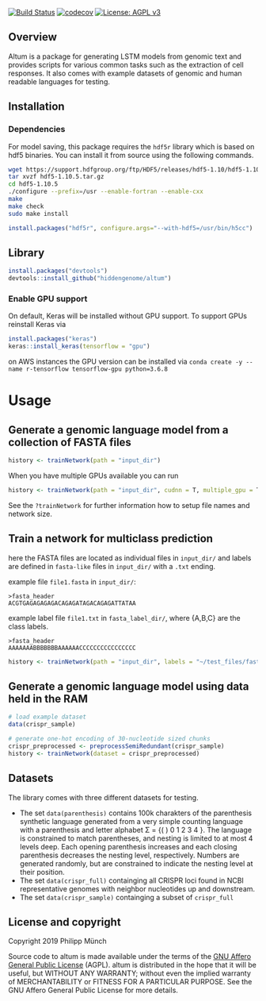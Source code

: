 [![Build Status](https://travis-ci.org/hiddengenome/altum.svg?branch=master)](https://travis-ci.org/hiddengenome/altum)
[![codecov](https://codecov.io/gh/hiddengenome/altum/branch/master/graph/badge.svg)](https://codecov.io/gh/hiddengenome/altum)
[![License: AGPL v3](https://img.shields.io/badge/License-AGPL%20v3-blue.svg)](https://www.gnu.org/licenses/agpl-3.0)

## Overview

Altum is a package for generating LSTM models from genomic text and provides scripts for various common tasks such as the extraction of cell responses. It also comes with example datasets of genomic and human readable languages for testing.

## Installation

### Dependencies

For model saving, this package requires the `hdf5r` library which is based on hdf5 binaries. You can install it from source using the following commands. 

``` bash
wget https://support.hdfgroup.org/ftp/HDF5/releases/hdf5-1.10/hdf5-1.10.5/src/hdf5-1.10.5.tar.gz
tar xvzf hdf5-1.10.5.tar.gz
cd hdf5-1.10.5
./configure --prefix=/usr --enable-fortran --enable-cxx
make
make check
sudo make install
```

``` r
install.packages("hdf5r", configure.args="--with-hdf5=/usr/bin/h5cc")
```

## Library 

``` r
install.packages("devtools")
devtools::install_github("hiddengenome/altum")
```

### Enable GPU support

On default, Keras will be installed without GPU support. To support GPUs reinstall Keras via

``` r
install.packages("keras")
keras::install_keras(tensorflow = "gpu")
```

on AWS instances the GPU version can be installed via `conda create -y --name r-tensorflow tensorflow-gpu python=3.6.8` 

# Usage

## Generate a genomic language model from a collection of FASTA files

``` r
history <- trainNetwork(path = "input_dir")
```

When you have multiple GPUs available you can run

``` r
history <- trainNetwork(path = "input_dir", cudnn = T, multiple_gpu = T, gpu_num = 1:8, run_name= "GenomeNet", epochs = 100, steps_per_epoch = 10000)
```

See the `?trainNetwork` for further information how to setup file names and network size.

## Train a network for multiclass prediction

here the FASTA files are located as individual files in `input_dir/` and labels are defined in `fasta-like` files in `input_dir/` with a `.txt` ending.

example file `file1.fasta` in `input_dir/`:

```
>fasta_header
ACGTGAGAGAGAGACAGAGATAGACAGAGATTATAA
```

example label file `file1.txt` in `fasta_label_dir/`, where {A,B,C} are the class labels.

```
>fasta_header
AAAAAAABBBBBBBAAAAAACCCCCCCCCCCCCCCC
```

``` r
history <- trainNetwork(path = "input_dir", labels = "~/test_files/fasta_label_dir/", label.vocabulary.size = 3)
```

## Generate a genomic language model using data held in the RAM

``` r
# load example dataset
data(crispr_sample)

# generate one-hot encoding of 30-nucleotide sized chunks
crispr_preprocessed <- preprocessSemiRedundant(crispr_sample)
history <- trainNetwork(dataset = crispr_preprocessed)
```

## Datasets

The library comes with three different datasets for testing. 

- The set `data(parenthesis)` contains 100k charakters of the parenthesis synthetic language generated from a very simple counting language with a parenthesis and letter alphabet Σ = {( ) 0 1 2 3 4 }. The language is constrained to match parentheses, and nesting is limited to at most 4 levels deep. Each opening parenthesis increases and each closing parenthesis decreases the nesting level, respectively. Numbers are generated randomly, but are constrained to indicate the nesting level at their position.  
- The set `data(crispr_full)` containging all CRISPR loci found in NCBI representative genomes with neighbor nucleotides up and downstream.
- The set `data(crispr_sample)` containging a subset of `crispr_full`

## License and copyright
Copyright 2019 Philipp Münch

Source code to altum is made available under the terms of the [GNU Affero General Public License](LICENSE.txt) (AGPL). altum is distributed in the hope that it will be useful, but WITHOUT ANY WARRANTY; without even the implied warranty of MERCHANTABILITY or FITNESS FOR A PARTICULAR PURPOSE. See the GNU Affero General Public License for more details.

